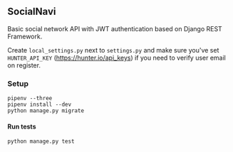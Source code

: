 ## SocialNavi
Basic social network API with JWT authentication based on Django REST Framework.

Create `local_settings.py` next to `settings.py` 
and make sure you've set `HUNTER_API_KEY` (https://hunter.io/api_keys)
if you need to verify user email on register.

### Setup
```
pipenv --three
pipenv install --dev
python manage.py migrate
```

#### Run tests
```
python manage.py test
```
